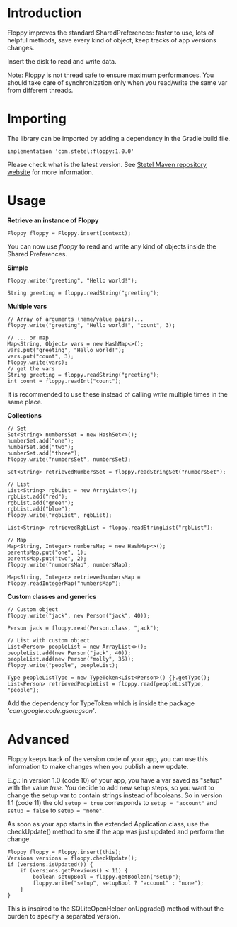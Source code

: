# Introduction
Floppy improves the standard SharedPreferences: faster to use, lots of helpful methods, save every kind of object, keep tracks of app versions changes.

Insert the disk to read and write data.

Note: Floppy is not thread safe to ensure maximum performances. You should take care of synchronization only when you read/write the same var from different threads.

# Importing
The library can be imported by adding a dependency in the Gradle build file.
```
implementation 'com.stetel:floppy:1.0.0'
```
Please check what is the latest version.
See [Stetel Maven repository website](https://maven.stetel.com/help.jsp) for more information.

# Usage
**Retrieve an instance of Floppy**
``` 
Floppy floppy = Floppy.insert(context);
```
You can now use _floppy_ to read and write any kind of objects inside the Shared Preferences.

**Simple**
```
floppy.write("greeting", "Hello world!");

String greeting = floppy.readString("greeting");
```

**Multiple vars**
```
// Array of arguments (name/value pairs)...
floppy.write("greeting", "Hello world!", "count", 3);

// ... or map
Map<String, Object> vars = new HashMap<>();
vars.put("greeting", "Hello world!");
vars.put("count", 3);
floppy.write(vars);
// get the vars
String greeting = floppy.readString("greeting");
int count = floppy.readInt("count");
```
It is recommended to use these instead of calling _write_ multiple times in the same place.

**Collections**
```
// Set
Set<String> numbersSet = new HashSet<>();
numberSet.add("one");
numberSet.add("two");
numberSet.add("three");
floppy.write("numbersSet", numbersSet);

Set<String> retrievedNumbersSet = floppy.readStringSet("numbersSet");

// List
List<String> rgbList = new ArrayList<>();
rgbList.add("red");
rgbList.add("green");
rgbList.add("blue");
floppy.write("rgbList", rgbList);

List<String> retrievedRgbList = floppy.readStringList("rgbList");

// Map
Map<String, Integer> numbersMap = new HashMap<>();
parentsMap.put("one", 1);
parentsMap.put("two", 2);
floppy.write("numbersMap", numbersMap);

Map<String, Integer> retrievedNumbersMap = floppy.readIntegerMap("numbersMap");
```

**Custom classes and generics**
```
// Custom object
floppy.write("jack", new Person("jack", 40));

Person jack = floppy.read(Person.class, "jack");

// List with custom object
List<Person> peopleList = new ArrayList<>();
peopleList.add(new Person("jack", 40));
peopleList.add(new Person("molly", 35));
floppy.write("people", peopleList);

Type peopleListType = new TypeToken<List<Person>() {}.getType();
List<Person> retrievedPeopleList = floppy.read(peopleListType, "people");
```
Add the dependency for TypeToken which is inside the package _'com.google.code.gson:gson'_.

# Advanced
Floppy keeps track of the version code of your app, you can use this information to make changes when you publish a new update.

E.g.: In version 1.0 (code 10) of your app, you have a var saved as "setup" with the value _true_.
You decide to add new setup steps, so you want to change the setup var to contain strings instead of booleans.
So in version 1.1 (code 11) the old `setup = true` corresponds to `setup = "account"` and `setup = false` to `setup = "none"`.

As soon as your app starts in the extended Application class, use the checkUpdate() method to see if the app was just updated and perform the change.
```
Floppy floppy = Floppy.insert(this);
Versions versions = floppy.checkUpdate();
if (versions.isUpdated()) {
    if (versions.getPrevious() < 11) {
        boolean setupBool = floppy.getBoolean("setup");
        floppy.write("setup", setupBool ? "account" : "none");
    }
}
```
This is inspired to the SQLiteOpenHelper onUpgrade() method without the burden to specify a separated version.